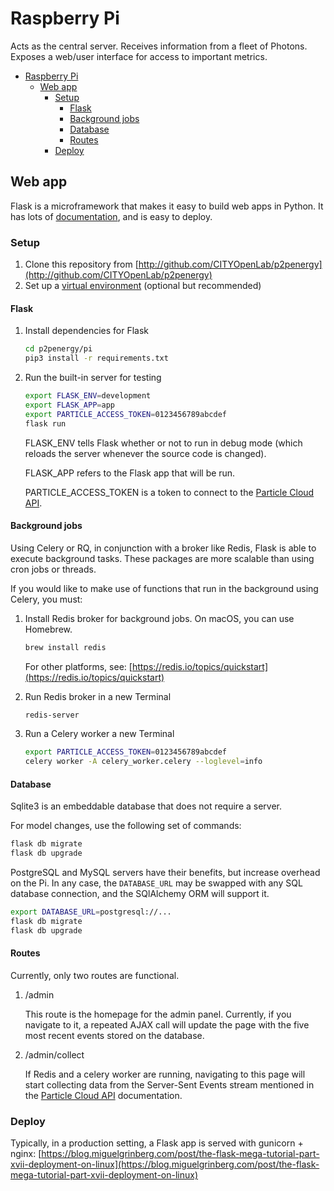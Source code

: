 # Raspberry Pi

Acts as the central server. Receives information from a fleet of Photons. Exposes a web/user interface for access to important metrics.

<!-- TOC -->

- [Raspberry Pi](#raspberry-pi)
    - [Web app](#web-app)
        - [Setup](#setup)
            - [Flask](#flask)
            - [Background jobs](#background-jobs)
            - [Database](#database)
            - [Routes](#routes)
        - [Deploy](#deploy)

<!-- /TOC -->

## Web app

Flask is a microframework that makes it easy to build web apps in Python. It has lots of [documentation](http://flask.pocoo.org/docs/1.0/), and is easy to deploy. 

### Setup

1. Clone this repository from [http://github.com/CITYOpenLab/p2penergy](http://github.com/CITYOpenLab/p2penergy)
2. Set up a [virtual environment](https://wsvincent.com/install-python3-mac/) (optional but recommended)

#### Flask

1. Install dependencies for Flask

    ```bash
    cd p2penergy/pi
    pip3 install -r requirements.txt
    ```
    
2. Run the built-in server for testing 

    ```bash
    export FLASK_ENV=development
    export FLASK_APP=app
    export PARTICLE_ACCESS_TOKEN=0123456789abcdef
    flask run
    ```

    FLASK_ENV tells Flask whether or not to run in debug mode (which reloads the server whenever the source code is changed).

    FLASK_APP refers to the Flask app that will be run.

    PARTICLE_ACCESS_TOKEN is a token to connect to the [Particle Cloud API](cloud.md).
    
#### Background jobs

Using Celery or RQ, in conjunction with a broker like Redis, Flask is able to execute background tasks. These packages are more scalable than using cron jobs or threads. 

If you would like to make use of functions that run in the background using Celery, you must:

1. Install Redis broker for background jobs. On macOS, you can use Homebrew.

    ```bash
    brew install redis 
    ```

    For other platforms, see: [https://redis.io/topics/quickstart](https://redis.io/topics/quickstart)

2. Run Redis broker in a new Terminal

    ```bash
    redis-server
    ```

3. Run a Celery worker a new Terminal

    ```bash
    export PARTICLE_ACCESS_TOKEN=0123456789abcdef
    celery worker -A celery_worker.celery --loglevel=info
    ```

#### Database

Sqlite3 is an embeddable database that does not require a server. 

For model changes, use the following set of commands:

```bash
flask db migrate
flask db upgrade 
```

PostgreSQL and MySQL servers have their benefits, but increase overhead on the Pi. In any case, the `DATABASE_URL` may be swapped with any SQL database connection, and the SQlAlchemy ORM will support it.

```bash
export DATABASE_URL=postgresql://...
flask db migrate
flask db upgrade
```

#### Routes

Currently, only two routes are functional.

1. /admin

    This route is the homepage for the admin panel. Currently, if you navigate to it, a repeated AJAX call will update the page with the five most recent events stored on the database.

2. /admin/collect

    If Redis and a celery worker are running, navigating to this page will start collecting data from the Server-Sent Events stream mentioned in the [Particle Cloud API](cloud.md) documentation.


### Deploy

Typically, in a production setting, a Flask app is served with gunicorn + nginx: [https://blog.miguelgrinberg.com/post/the-flask-mega-tutorial-part-xvii-deployment-on-linux](https://blog.miguelgrinberg.com/post/the-flask-mega-tutorial-part-xvii-deployment-on-linux)